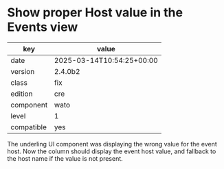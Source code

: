 [//]: # (werk v2)
# Show proper Host value in the Events view

key        | value
---------- | ---
date       | 2025-03-14T10:54:25+00:00
version    | 2.4.0b2
class      | fix
edition    | cre
component  | wato
level      | 1
compatible | yes

The underling UI component was displaying the wrong value for the event host. Now
the column should display the event host value, and fallback to the host name if
the value is not present.
